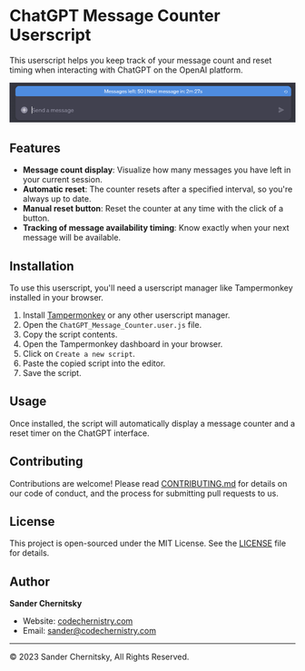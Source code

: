 # ChatGPT Message Counter Userscript

This userscript helps you keep track of your message count and reset timing when interacting with ChatGPT on the OpenAI platform.

![ChatGPT Message Counter Screenshot](/assets/screenshot.png)

## Features

- **Message count display**: Visualize how many messages you have left in your current session.
- **Automatic reset**: The counter resets after a specified interval, so you're always up to date.
- **Manual reset button**: Reset the counter at any time with the click of a button.
- **Tracking of message availability timing**: Know exactly when your next message will be available.

## Installation

To use this userscript, you'll need a userscript manager like Tampermonkey installed in your browser.

1. Install [Tampermonkey](https://www.tampermonkey.net/) or any other userscript manager.
2. Open the `ChatGPT_Message_Counter.user.js` file.
3. Copy the script contents.
4. Open the Tampermonkey dashboard in your browser.
5. Click on `Create a new script`.
6. Paste the copied script into the editor.
7. Save the script.

## Usage

Once installed, the script will automatically display a message counter and a reset timer on the ChatGPT interface.

## Contributing

Contributions are welcome! Please read [CONTRIBUTING.md](CONTRIBUTING.md) for details on our code of conduct, and the process for submitting pull requests to us.

## License

This project is open-sourced under the MIT License. See the [LICENSE](LICENSE) file for details.

## Author

**Sander Chernitsky**

- Website: [codechernistry.com](https://codechernistry.com)
- Email: [sander@codechernistry.com](mailto:sander@codechernistry.com)

---

© 2023 Sander Chernitsky, All Rights Reserved.
